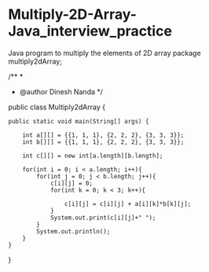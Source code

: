 # Multiply-2D-Array-Java_interview_practice
Java program to multiply the elements of 2D array
package multiply2dArray;

/**
 *
 * @author Dinesh Nanda
 */
 
public class Multiply2dArray {

    public static void main(String[] args) {

        int a[][] = {{1, 1, 1}, {2, 2, 2}, {3, 3, 3}};
        int b[][] = {{1, 1, 1}, {2, 2, 2}, {3, 3, 3}};

        int c[][] = new int[a.length][b.length];
        
        for(int i = 0; i < a.length; i++){
            for(int j = 0; j < b.length; j++){
                c[i][j] = 0;
                for(int k = 0; k < 3; k++){
                    
                    c[i][j] = c[i][j] + a[i][k]*b[k][j];
                }
                System.out.print(c[i][j]+" ");
            }
            System.out.println();
        }
    }
}
